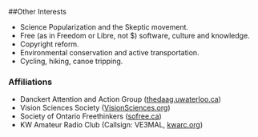 ##Other Interests

-   Science Popularization and the Skeptic movement.
-   Free (as in Freedom or Libre, not $) software, culture and
    knowledge.
-   Copyright reform.
-   Environmental conservation and active transportation.
-   Cycling, hiking, canoe tripping.

### Affiliations

-   Danckert Attention and Action Group
    ([thedaag.uwaterloo.ca](http://thedaag.uwaterloo.ca/))
-   Vision Sciences Society
    ([VisionSciences.org](http://www.visionsciences.org/))
-   Society of Ontario Freethinkers ([sofree.ca](http://www.sofree.ca/))
-   KW Amateur Radio Club (Callsign: VE3MAL,
    [kwarc.org](http://www.kwarc.org/))
